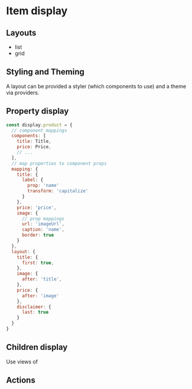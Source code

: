 # Item display

## Layouts

- list
- grid

## Styling and Theming

A layout can be provided a styler (which components to use) and a theme via providers.

## Property display

```js
const display.product = {
  // component mappings
  components: [
    title: Title,
    price: Price,
    // ...
  ],
  // map properties to component props
  mapping: {
    title: {
      label: {
        prop: 'name'
        transform: 'capitalize'
      }
    },
    price: 'price',
    image: {
      // prop mappings
      url: 'imageUrl',
      caption: 'name',
      border: true
    }
  },
  layout: {
    title: {
      first: true,
    },
    image: {
      after: 'title',
    },
    price: {
      after: 'image'
    },
    disclaimer: {
      last: true
    }
  }
}
```

## Children display

Use views of

## Actions
